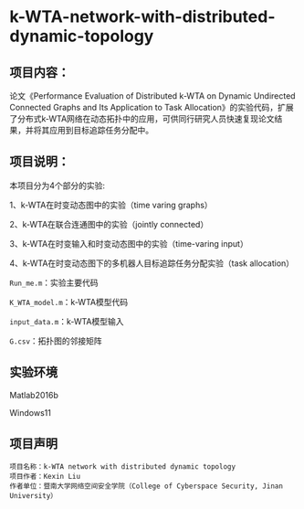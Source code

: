 # k-WTA-network-with-distributed-dynamic-topology
## 项目内容：

论文《Performance Evaluation of Distributed k-WTA on Dynamic Undirected Connected Graphs and Its Application to Task Allocation》的实验代码，扩展了分布式k-WTA网络在动态拓扑中的应用，可供同行研究人员快速复现论文结果，并将其应用到目标追踪任务分配中。

## 项目说明：

本项目分为4个部分的实验:

1、k-WTA在时变动态图中的实验（time varing graphs）

2、k-WTA在联合连通图中的实验（jointly connected）

3、k-WTA在时变输入和时变动态图中的实验（time-varing input）

4、k-WTA在时变动态图下的多机器人目标追踪任务分配实验（task allocation）

`Run_me.m`：实验主要代码

`K_WTA_model.m`：k-WTA模型代码

`input_data.m`：k-WTA模型输入

`G.csv`：拓扑图的邻接矩阵

## 实验环境
Matlab2016b

Windows11

## 项目声明
```
项目名称：k-WTA network with distributed dynamic topology
项目作者：Kexin Liu
作者单位：暨南大学网络空间安全学院（College of Cyberspace Security, Jinan University）
```
